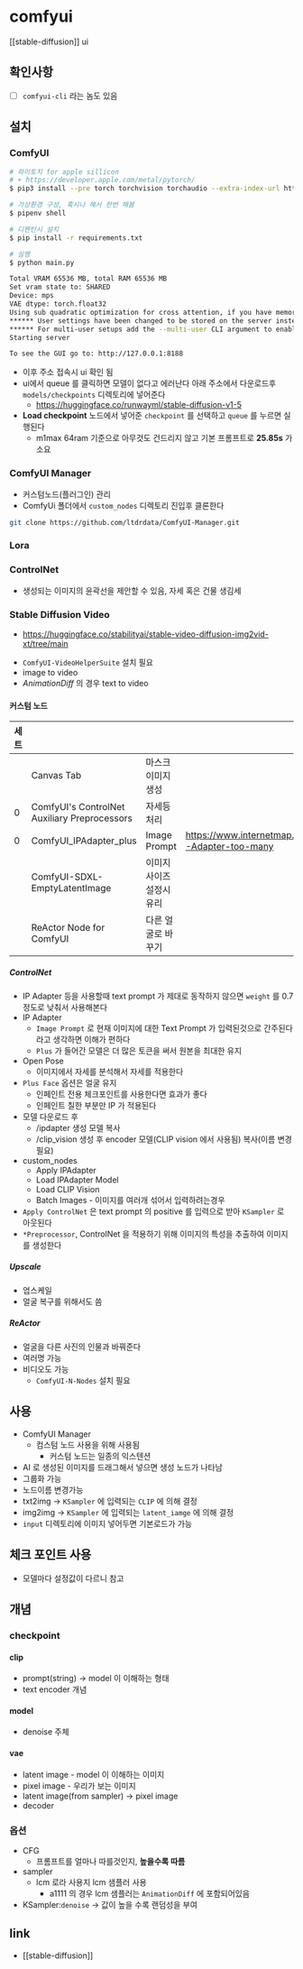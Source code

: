 # comfyui
[[stable-diffusion]] ui

## 확인사항
- [ ] `comfyui-cli` 라는 놈도 있음

## 설치
### ComfyUI
```sh 
# 파이토치 for apple sillicon
# + https://developer.apple.com/metal/pytorch/
$ pip3 install --pre torch torchvision torchaudio --extra-index-url https://download.pytorch.org/whl/nightly/cpu

# 가상환경 구성, 혹시나 해서 한번 해봄
$ pipenv shell

# 디펜턴시 설치
$ pip install -r requirements.txt

# 실행
$ python main.py

Total VRAM 65536 MB, total RAM 65536 MB
Set vram state to: SHARED
Device: mps
VAE dtype: torch.float32
Using sub quadratic optimization for cross attention, if you have memory or speed issues try using: --use-split-cross-attention
****** User settings have been changed to be stored on the server instead of browser storage. ******
****** For multi-user setups add the --multi-user CLI argument to enable multiple user profiles. ******
Starting server

To see the GUI go to: http://127.0.0.1:8188
```
- 이후 주소 접속시 ui 확인 됨
- ui에서 queue 를 클릭하면 모델이 없다고 에러난다 아래 주소에서 다운로드후 `models/checkpoints` 디렉토리에 넣어준다
  + https://huggingface.co/runwayml/stable-diffusion-v1-5
- **Load checkpoint** 노드에서 넣어준 `checkpoint` 를 선택하고 `queue` 를 누르면 실행된다
  - m1max 64ram 기준으로 아무것도 건드리지 않고 기본 프롬프트로 **25.85s** 가 소요

### ComfyUI Manager
- 커스텀노드(플러그인) 관리
- ComfyUi 폴더에서 `custom_nodes` 디렉토리 진입후 클론한다
```sh 
git clone https://github.com/ltdrdata/ComfyUI-Manager.git
```

### Lora

### ControlNet
- 생성되는 이미지의 윤곽선을 제안할 수 있음, 자세 혹은 건물 생김세

### Stable Diffusion Video
+ https://huggingface.co/stabilityai/stable-video-diffusion-img2vid-xt/tree/main
- `ComfyUI-VideoHelperSuite` 설치 필요
- image to video
- *AnimationDiff* 의 경우 text to video

#### 커스텀 노드
| 세트 |                                              |                           |                                                      |   |
|------|----------------------------------------------|---------------------------|------------------------------------------------------|---|
|      | Canvas Tab                                   | 마스크 이미지 생성        |                                                      |   |
| 0    | ComfyUI's ControlNet Auxiliary Preprocessors | 자세등 처리               |                                                      |   |
| 0    | ComfyUI_IPAdapter_plus                       | Image Prompt              | https://www.internetmap.kr/entry/IP-Adapter-too-many |   |
|      | ComfyUI-SDXL-EmptyLatentImage                | 이미지 사이즈 설정시 유리 |                                                      |   |
|      | ReActor Node for ComfyUI                     | 다른 얼굴로 바꾸기        |                                                      |   |

##### ControlNet
- IP Adapter 등을 사용할때 text prompt 가 제대로 동작하지 않으면 `weight` 를 0.7정도로 낮춰서 사용해본다
- IP Adapter
  - `Image Prompt` 로 현재 이미지에 대한 Text Prompt 가 입력된것으로 간주된다라고 생각하면 이해가 편하다
  - `Plus` 가 들어간 모델은 더 많은 토큰을 써서 원본을 최대한 유지
- Open Pose  
  - 이미지에서 자세를 분석해서 자세를 적용한다
- `Plus Face` 옵션은 얼굴 유지
  - 인페인트 전용 체크포인트를 사용한다면 효과가 좋다
  - 인페인트 칠한 부분만 IP 가 적용된다
- 모델 다운로드 후
  - /ipdapter 생성 모델 복사
  - /clip_vision 생성 후 encoder 모델(CLIP vision 에서 사용됨) 복사(이름 변경 필요)
- custom_nodes
  - Apply IPAdapter
  - Load IPAdapter Model
  - Load CLIP Vision
  - Batch Images - 이미지를 여러개 섞어서 입력하려는경우
- `Apply ControlNet` 은 text prompt 의 positive 를 입력으로 받아 `KSampler` 로 아웃된다
- `*Preprocessor`, ControlNet 을 적용하기 위해 이미지의 특성을 추출하여 이미지를 생성한다

##### Upscale
- 업스케일
- 얼굴 복구를 위해서도 씀

##### ReActor 
- 얼굴을 다른 사진의 인물과 바꿔준다
- 여러명 가능
- 비디오도 가능
  - `ComfyUI-N-Nodes` 설치 필요

## 사용
- ComfyUI Manager
  - 컴스텀 노드 사용을 위해 사용됨
    - 커스텀 노드는 일종의 익스텐션
- AI 로 생성된 이미지를 드래그해서 넣으면 생성 노드가 나타남
- 그룹화 가능
- 노드이름 변경가능
- txt2img -> `KSampler` 에 입력되는 `CLIP` 에 의해 결정
- img2img -> `KSampler` 에 입력되는 `latent_iamge` 에 의해 결정
- `input` 디렉토리에 이미지 넣어두면 기본로드가 가능

## 체크 포인트 사용
- 모델마다 설정값이 다르니 참고


## 개념
### checkpoint
#### clip
- prompt(string) -> model 이 이해하는 형태
- text encoder 개념

#### model
- denoise 주체

#### vae
- latent image - model 이 이해하는 이미지
- pixel image - 우리가 보는 이미지
- latent image(from sampler) -> pixel image
- decoder

### 옵션
- CFG
  - 프롬프트를 얼마나 따를것인지, **높을수록 따름**
- sampler
  - lcm 로라 사용지 lcm 샘플러 사용
    - a1111 의 경우 lcm 샘플러는 `AnimationDiff` 에 포함되어있음
- KSampler:`denoise` -> 값이 높을 수록 랜덤성을 부여

## link
- [[stable-diffusion]]
